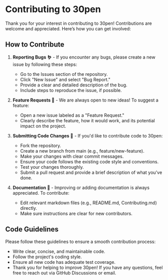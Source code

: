 # Contributing to 30pen
Thank you for your interest in contributing to 30pen! Contributions are welcome and appreciated. Here’s how you can get involved:

## How to Contribute
1. **Reporting Bugs 🪱** - If you encounter any bugs, please create a new issue by following these steps:

    - Go to the Issues section of the repository.
    - Click "New Issue" and select "Bug Report."
    - Provide a clear and detailed description of the bug.
    - Include steps to reproduce the issue, if possible.

2. **Feature Requests 💭** - We are always open to new ideas! To suggest a feature:

    - Open a new issue labeled as a "Feature Request."
    - Clearly describe the feature, how it would work, and its potential impact on the project.

3. **Submitting Code Changes 📩** - If you'd like to contribute code to 30pen:

    - Fork the repository.
    - Create a new branch from main (e.g., feature/new-feature).
    - Make your changes with clear commit messages.
    - Ensure your code follows the existing code style and conventions.
    - Test your changes thoroughly.
    - Submit a pull request and provide a brief description of what you’ve done.
  
4. **Documentation 📒** - Improving or adding documentation is always appreciated. To contribute:

    - Edit relevant markdown files (e.g., README.md, Contributing.md) directly.
    - Make sure instructions are clear for new contributors.

## Code Guidelines
Please follow these guidelines to ensure a smooth contribution process:

- Write clear, concise, and maintainable code.
- Follow the project's coding style.
- Ensure all new code has adequate test coverage.
- Thank you for helping to improve 30pen! If you have any questions, feel free to reach out via GitHub Discussions or email.
